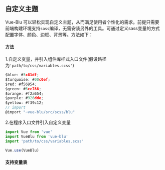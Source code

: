 ## 自定义主题

Vue-Blu 可以轻松实现自定义主题，从而满足使用者个性化的需求。前提只需要前端构建环境支持`sass`编译，无需安装另外的工具。可通过定义sass变量的方式配置字体、颜色、边框、背景等。方法如下：


#### 方法

 1.自定义变量，并引入组件库样式入口文件(假设路径为`'path/to/css/variables.scss'`)

```javascript
$blue: #3c81df;
$turquoise: #00c0ef;
$red: #f56954;
$green: #6cc788;
$orange: #f2a654;
$purple: #926dde;
$yellow: #f39c12;
// import
@import "~vue-blu/src/scss/blu"
```

2.在程序入口文件引入自定义变量

```javascript
import Vue from 'vue'
import VueBlu from 'vue-blu'
import 'path/to/css/variables.scss'

Vue.use(VueBlu)

```

#### 支持变量表




